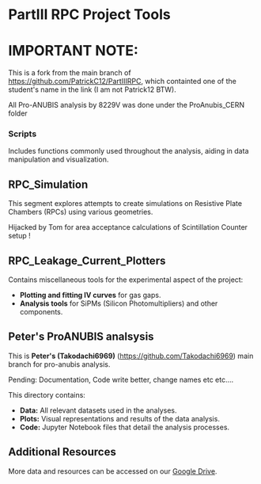 # PartIII RPC Project Tools

# IMPORTANT NOTE:
This is a fork from the main branch of https://github.com/PatrickC12/PartIIIRPC, which containted one of the student's name in the link (I am not Patrick12 BTW).

All Pro-ANUBIS analysis by 8229V was done under the ProAnubis_CERN folder

### Scripts
Includes functions commonly used throughout the analysis, aiding in data manipulation and visualization.

## RPC_Simulation
This segment explores attempts to create simulations on Resistive Plate Chambers (RPCs) using various geometries.

Hijacked by Tom for area acceptance calculations of Scintillation Counter setup !

## RPC_Leakage_Current_Plotters
Contains miscellaneous tools for the experimental aspect of the project:
- **Plotting and fitting IV curves** for gas gaps.
- **Analysis tools** for SiPMs (Silicon Photomultipliers) and other components.

## Peter's ProANUBIS analsysis

This is **Peter's (Takodachi6969)** (https://github.com/Takodachi6969) main branch for pro-anubis analysis.

Pending:
Documentation, Code write better, change names etc etc....

This directory contains:
- **Data:** All relevant datasets used in the analyses.
- **Plots:** Visual representations and results of the data analysis.
- **Code:** Jupyter Notebook files that detail the analysis processes.

## Additional Resources
More data and resources can be accessed on our [Google Drive](https://drive.google.com/drive/folders/1h3tAO2pH-oXBDvoifNG5Sx7_lPVB5Iju?usp=drive_link).
